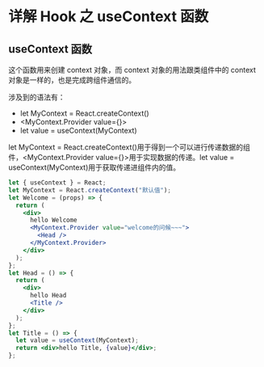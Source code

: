 # 详解 Hook 之 useContext 函数

## useContext 函数

这个函数用来创建 context 对象，而 context 对象的用法跟类组件中的 context 对象是一样的，也是完成跨组件通信的。

涉及到的语法有：

- let MyContext = React.createContext()
- <MyContext.Provider value={}>
- let value = useContext(MyContext)

let MyContext = React.createContext()用于得到一个可以进行传递数据的组件，<MyContext.Provider value={}>用于实现数据的传递。let value = useContext(MyContext)用于获取传递进组件内的值。

```jsx
let { useContext } = React;
let MyContext = React.createContext("默认值");
let Welcome = (props) => {
  return (
    <div>
      hello Welcome
      <MyContext.Provider value="welcome的问候~~~">
        <Head />
      </MyContext.Provider>
    </div>
  );
};
let Head = () => {
  return (
    <div>
      hello Head
      <Title />
    </div>
  );
};
let Title = () => {
  let value = useContext(MyContext);
  return <div>hello Title, {value}</div>;
};
```
